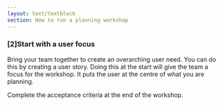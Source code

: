```yaml
---
layout: text/textblock
section: How to run a planning workshop
---
```


### [2]Start with a user focus
Bring your team together to create an overarching user need. You can do this by creating a user story. Doing this at the start will give the team a focus for the workshop. It puts the user at the centre of what you are planning.

Complete the acceptance criteria at the end of the workshop.

